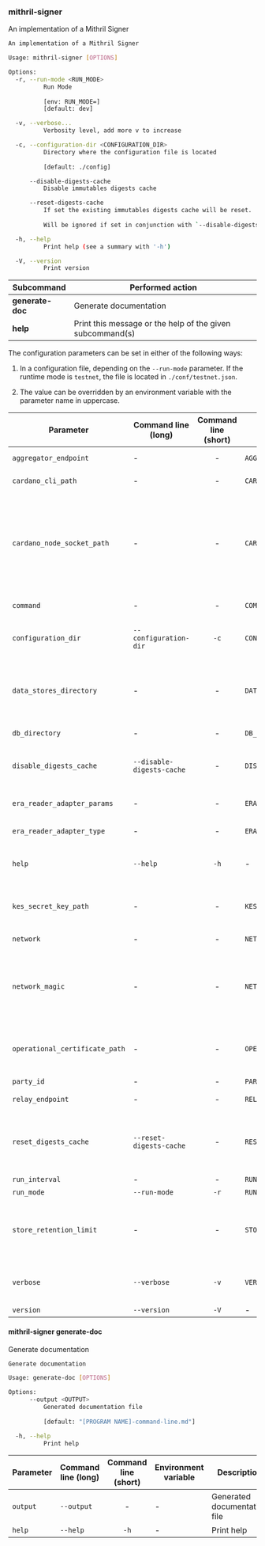 

### mithril-signer

An implementation of a Mithril Signer
```bash
An implementation of a Mithril Signer

Usage: mithril-signer [OPTIONS]

Options:
  -r, --run-mode <RUN_MODE>
          Run Mode
          
          [env: RUN_MODE=]
          [default: dev]

  -v, --verbose...
          Verbosity level, add more v to increase

  -c, --configuration-dir <CONFIGURATION_DIR>
          Directory where the configuration file is located
          
          [default: ./config]

      --disable-digests-cache
          Disable immutables digests cache

      --reset-digests-cache
          If set the existing immutables digests cache will be reset.
          
          Will be ignored if set in conjunction with `--disable-digests-cache`.

  -h, --help
          Print help (see a summary with '-h')

  -V, --version
          Print version

```
| Subcommand | Performed action |
|------------|------------------|
| **generate-doc** | Generate documentation |
| **help** | Print this message or the help of the given subcommand(s) |

The configuration parameters can be set in either of the following ways:

1. In a configuration file, depending on the `--run-mode` parameter. If the runtime mode is `testnet`, the file is located in `./conf/testnet.json`.

2. The value can be overridden by an environment variable with the parameter name in uppercase.

| Parameter | Command line (long) | Command line (short) | Environment variable | Description | Default value | Example | Mandatory |
|-----------|---------------------|:--------------------:|----------------------|-------------|---------------|---------|:---------:|
| `aggregator_endpoint` | - | - | `AGGREGATOR_ENDPOINT` | Aggregator endpoint | - | `https://aggregator.pre-release-preview.api.mithril.network/aggregator` | - |
| `cardano_cli_path` | - | - | `CARDANO_CLI_PATH` | Cardano CLI tool path | - | `cardano-cli` | - |
| `cardano_node_socket_path` | - | - | `CARDANO_NODE_SOCKET_PATH` | Path of the socket used by the Cardano CLI tool<br>to communicate with the Cardano node | - | `/tmp/cardano.sock` | - |
| `command` | - | - | `COMMAND` | Available commands | - | - | - |
| `configuration_dir` | `--configuration-dir` | `-c` | `CONFIGURATION_DIR` | Directory where the configuration file is located | `./config` | - | - |
| `data_stores_directory` | - | - | `DATA_STORES_DIRECTORY` | Directory to store signer data (Stakes, Protocol initializers, ...) | - | `./mithril-signer/stores` | - |
| `db_directory` | - | - | `DB_DIRECTORY` | Directory to snapshot | - | - | - |
| `disable_digests_cache` | `--disable-digests-cache` | - | `DISABLE_DIGESTS_CACHE` | Disable immutables digests cache | `false` | - | - |
| `era_reader_adapter_params` | - | - | `ERA_READER_ADAPTER_PARAMS` | Era reader adapter parameters | - | - | - |
| `era_reader_adapter_type` | - | - | `ERA_READER_ADAPTER_TYPE` | Era reader adapter type | `bootstrap` | - | - |
| `help` | `--help` | `-h` | - | Print help (see more with '--help') | - | - | - |
| `kes_secret_key_path` | - | - | `KES_SECRET_KEY_PATH` | File path to the KES secret key of the pool | - | - | - |
| `network` | - | - | `NETWORK` | Cardano network | - | `testnet` or `mainnet` or `devnet` | - |
| `network_magic` | - | - | `NETWORK_MAGIC` | Cardano Network Magic number<br>useful for TestNet & DevNet | - | `1097911063` or `42` | - |
| `operational_certificate_path` | - | - | `OPERATIONAL_CERTIFICATE_PATH` | File path to the operational certificate of the pool | - | - | - |
| `party_id` | - | - | `PARTY_ID` | Party Id | - | `pool1pxaqe80sqpde7902er5kf6v0c7y0sv6d5g676766v2h829fvs3x` | - |
| `relay_endpoint` | - | - | `RELAY_ENDPOINT` | Relay endpoint | - | - | - |
| `reset_digests_cache` | `--reset-digests-cache` | - | `RESET_DIGESTS_CACHE` | If set the existing immutables digests cache will be reset | `false` | - | - |
| `run_interval` | - | - | `RUN_INTERVAL` | Run Interval | - | `60000` | - |
| `run_mode` | `--run-mode` | `-r` | `RUN_MODE` | Run Mode | `dev` | - | - |
| `store_retention_limit` | - | - | `STORE_RETENTION_LIMIT` | Store retention limit. If set to None, no limit will be set. | - | - | - |
| `verbose` | `--verbose` | `-v` | `VERBOSE` | Verbosity level, add more v to increase | `0` | Parsed from the number of occurrences: `-v` for `Warning`, `-vv` for `Info`, `-vvv` for `Debug` and `-vvvv` for `Trace` | - |
| `version` | `--version` | `-V` | - | Print version | - | - | - |
####  mithril-signer generate-doc

Generate documentation
```bash
Generate documentation

Usage: generate-doc [OPTIONS]

Options:
      --output <OUTPUT>
          Generated documentation file
          
          [default: "[PROGRAM NAME]-command-line.md"]

  -h, --help
          Print help

```


| Parameter | Command line (long) | Command line (short) | Environment variable | Description | Default value | Example | Mandatory |
|-----------|---------------------|:--------------------:|----------------------|-------------|---------------|---------|:---------:|
| `output` | `--output` | - | - | Generated documentation file | `[PROGRAM NAME]-command-line.md` | - | - |
| `help` | `--help` | `-h` | - | Print help | - | - | - |
